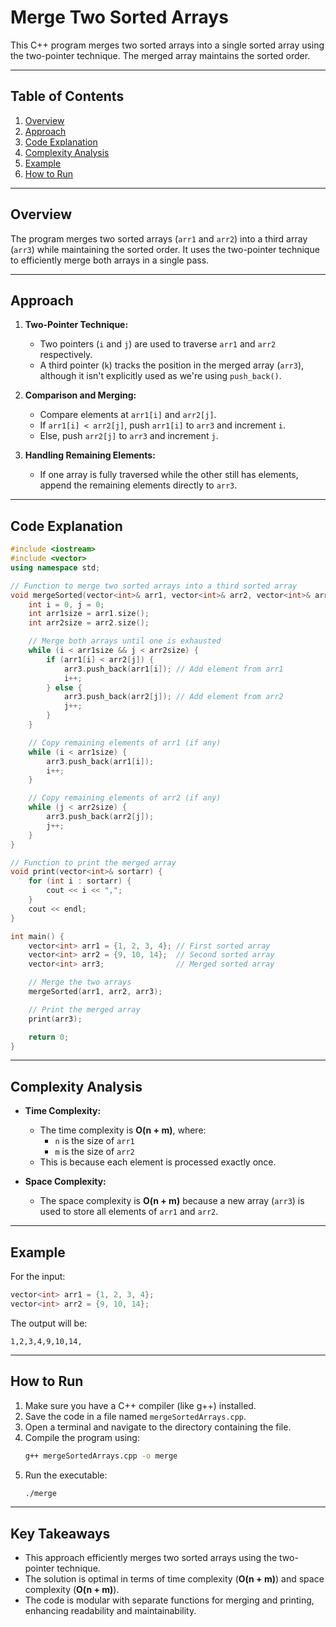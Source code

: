 # Merge Two Sorted Arrays  

This C++ program merges two sorted arrays into a single sorted array using the two-pointer technique. The merged array maintains the sorted order.  

---

## Table of Contents  
1. [Overview](#overview)  
2. [Approach](#approach)  
3. [Code Explanation](#code-explanation)  
4. [Complexity Analysis](#complexity-analysis)  
5. [Example](#example)  
6. [How to Run](#how-to-run)  

---

## Overview  
The program merges two sorted arrays (`arr1` and `arr2`) into a third array (`arr3`) while maintaining the sorted order. It uses the two-pointer technique to efficiently merge both arrays in a single pass.  

---

## Approach  
1. **Two-Pointer Technique:**  
   - Two pointers (`i` and `j`) are used to traverse `arr1` and `arr2` respectively.  
   - A third pointer (`k`) tracks the position in the merged array (`arr3`), although it isn't explicitly used as we're using `push_back()`.  

2. **Comparison and Merging:**  
   - Compare elements at `arr1[i]` and `arr2[j]`.  
   - If `arr1[i] < arr2[j]`, push `arr1[i]` to `arr3` and increment `i`.  
   - Else, push `arr2[j]` to `arr3` and increment `j`.  

3. **Handling Remaining Elements:**  
   - If one array is fully traversed while the other still has elements, append the remaining elements directly to `arr3`.  

---

## Code Explanation  
```cpp
#include <iostream>
#include <vector>
using namespace std;

// Function to merge two sorted arrays into a third sorted array
void mergeSorted(vector<int>& arr1, vector<int>& arr2, vector<int>& arr3) {
    int i = 0, j = 0;
    int arr1size = arr1.size();
    int arr2size = arr2.size();

    // Merge both arrays until one is exhausted
    while (i < arr1size && j < arr2size) {
        if (arr1[i] < arr2[j]) {
            arr3.push_back(arr1[i]); // Add element from arr1
            i++;
        } else {
            arr3.push_back(arr2[j]); // Add element from arr2
            j++;
        }
    }

    // Copy remaining elements of arr1 (if any)
    while (i < arr1size) {
        arr3.push_back(arr1[i]);
        i++;
    }

    // Copy remaining elements of arr2 (if any)
    while (j < arr2size) {
        arr3.push_back(arr2[j]);
        j++;
    }
}

// Function to print the merged array
void print(vector<int>& sortarr) {
    for (int i : sortarr) {
        cout << i << ",";
    }
    cout << endl;
}

int main() {
    vector<int> arr1 = {1, 2, 3, 4}; // First sorted array
    vector<int> arr2 = {9, 10, 14};  // Second sorted array
    vector<int> arr3;                // Merged sorted array

    // Merge the two arrays
    mergeSorted(arr1, arr2, arr3);

    // Print the merged array
    print(arr3);

    return 0;
}
```

---

## Complexity Analysis  
- **Time Complexity:**  
  - The time complexity is **O(n + m)**, where:  
    - `n` is the size of `arr1`  
    - `m` is the size of `arr2`  
  - This is because each element is processed exactly once.  

- **Space Complexity:**  
  - The space complexity is **O(n + m)** because a new array (`arr3`) is used to store all elements of `arr1` and `arr2`.  

---

## Example  
For the input:  
```cpp
vector<int> arr1 = {1, 2, 3, 4};
vector<int> arr2 = {9, 10, 14};
```
The output will be:  
```
1,2,3,4,9,10,14,
```

---

## How to Run  
1. Make sure you have a C++ compiler (like g++) installed.  
2. Save the code in a file named `mergeSortedArrays.cpp`.  
3. Open a terminal and navigate to the directory containing the file.  
4. Compile the program using:  
    ```sh
    g++ mergeSortedArrays.cpp -o merge
    ```
5. Run the executable:  
    ```sh
    ./merge
    ```

---

## Key Takeaways  
- This approach efficiently merges two sorted arrays using the two-pointer technique.  
- The solution is optimal in terms of time complexity (**O(n + m)**) and space complexity (**O(n + m)**).  
- The code is modular with separate functions for merging and printing, enhancing readability and maintainability.  